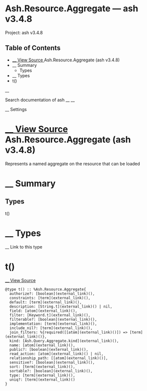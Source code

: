 # Ash.Resource.Aggregate — ash v3.4.8

Project: ash v3.4.8

## Table of Contents

- [ __ View Source ](external_link) Ash.Resource.Aggregate (ash v3.4.8)
- __ Summary
  - Types
- __ Types
- t()

__

Search documentation of ash __ __

__ Settings

#  [ __ View Source ](external_link) Ash.Resource.Aggregate (ash v3.4.8)

Represents a named aggregate on the resource that can be loaded

#  __ Summary

##  Types

t()

#  __ Types

__ Link to this type

# t()

[ __ View Source ](external_link)
    
    
    @type t() :: %Ash.Resource.Aggregate{
      authorize?: [boolean](external_link)(),
      constraints: [term](external_link)(),
      default: [term](external_link)(),
      description: [String.t](external_link)() | nil,
      field: [atom](external_link)(),
      filter: [Keyword.t](external_link)(),
      filterable?: [boolean](external_link)(),
      implementation: [term](external_link)(),
      include_nil?: [term](external_link)(),
      join_filters: %{required([[atom](external_link)()]) => [term](external_link)()},
      kind: [Ash.Query.Aggregate.kind](external_link)(),
      name: [atom](external_link)(),
      public?: [boolean](external_link)(),
      read_action: [atom](external_link)() | nil,
      relationship_path: [[atom](external_link)()],
      sensitive?: [boolean](external_link)(),
      sort: [term](external_link)(),
      sortable?: [boolean](external_link)(),
      type: [term](external_link)(),
      uniq?: [term](external_link)()
    }
